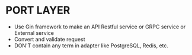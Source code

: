 # PORT LAYER

- Use Gin framework to make an API Restful service or GRPC service or External service
- Convert and validate request
- DON'T contain any term in adapter like PostgreSQL, Redis, etc.